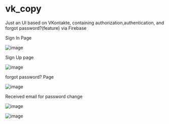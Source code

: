 # vk_copy

Just an UI based on VKontakte, containing authorization,authentication, and forgot password?(feature) via Firebase 

Sign In Page

![image](https://github.com/RakhmanSabirov/Firebase_Auth_VK/assets/140696861/8956a2e0-566e-4229-98a4-2d16d35138b6)

Sign Up page

![image](https://github.com/RakhmanSabirov/Firebase_Auth_VK/assets/140696861/74aa32d0-f388-4528-b25b-365af6278715)


forgot password? Page

![image](https://github.com/RakhmanSabirov/Firebase_Auth_VK/assets/140696861/b2204ad9-e305-4892-8213-6862ff111f2c)

Received email for password change

![image](https://github.com/RakhmanSabirov/Firebase_Auth_VK/assets/140696861/2e1dc91d-8c3d-4f28-a59c-5d03dd82554c)

![image](https://github.com/RakhmanSabirov/Firebase_Auth_VK/assets/140696861/de544291-35ce-48b2-b6f4-528f68812032)


